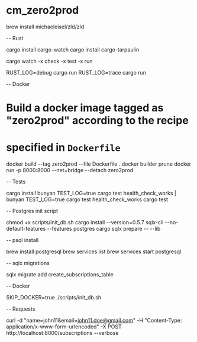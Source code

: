 # cm_zero2prod

brew install michaeleisel/zld/zld

-- Rust

cargo install cargo-watch
cargo install cargo-tarpaulin

cargo watch -x check -x test -x run

RUST_LOG=debug cargo run
RUST_LOG=trace cargo run

-- Docker 

# Build a docker image tagged as "zero2prod" according to the recipe
# specified in `Dockerfile`
docker build --tag zero2prod --file Dockerfile .
docker builder prune
docker run -p 8000:8000 --net=bridge --detach zero2prod 

-- Tests

cargo install bunyan
TEST_LOG=true cargo test health_check_works | bunyan
TEST_LOG=true cargo test health_check_works
cargo test

-- Postgres init script

chmod +x scripts/init_db.sh
cargo install --version=0.5.7 sqlx-cli --no-default-features --features postgres
cargo sqlx prepare -- --lib

-- psql install 

brew install postgresql
brew services list
brew services start postgresql

-- sqlx migrations 

sqlx migrate add create_subscriptions_table

-- Docker

SKIP_DOCKER=true ./scripts/init_db.sh

-- Requests

curl -d "name=john11&email=john11.doe@gmail.com" -H "Content-Type: application/x-www-form-urlencoded" -X POST http://localhost:8000/subscriptions --verbose
